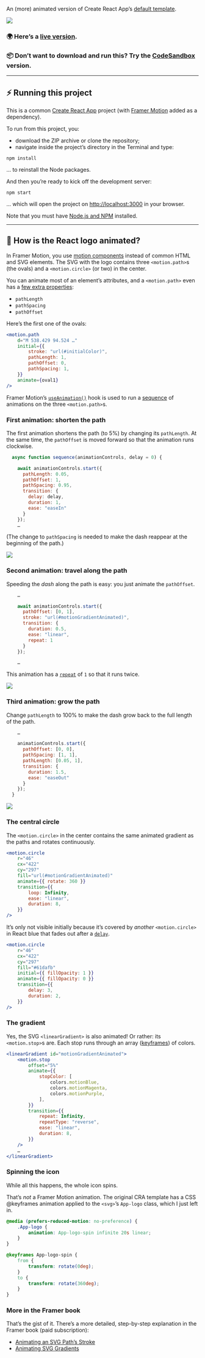 An (more) animated version of Create React App’s [default template](https://cra-default.netlify.app).

<img src="https://raw.githubusercontent.com/thijsm/public/master/CRA%20with%20Framer%20Motion.gif"/>

### 🌍 Here’s a [live version](https://csb-uwdyf.netlify.app/).

### 📦 Don’t want to download and run this? Try the [CodeSandbox](https://codesandbox.io/s/uwdyf?file=/src/Logo.jsx) version.

---

## ⚡️ Running this project

This is a common [Create React App](https://create-react-app.dev/) project (with [Framer Motion](https://www.framer.com/motion/) added as a dependency).

To run from this project, you:

-   download the ZIP archive or clone the repository;
-   navigate inside the project’s directory in the Terminal and type:

`npm install`

… to reinstall the Node packages.

And then you’re ready to kick off the development server:

`npm start`

… which will open the project on [http://localhost:3000](http://localhost:3000) in your browser.

Note that you must have [Node.js and NPM](https://nodejs.org/en/download/) installed.

---

## 🤔 How is the React logo animated?

In Framer Motion, you use [motion components](https://www.framer.com/api/motion/component/) instead of common HTML and SVG elements. The SVG with the logo contains three `<motion.path>`s (the ovals) and a `<motion.circle>` (or two) in the center.

You can animate most of an element’s attributes, and a `<motion.path>` even has a [few extra properties](https://www.framer.com/api/motion/component/#svg-path):

-   `pathLength`
-   `pathSpacing`
-   `pathOffset`

Here’s the first one of the ovals:

```jsx
<motion.path
    d="M 538.429 94.524 …"
    initial={{
        stroke: "url(#initialColor)",
        pathLength: 1,
        pathOffset: 0,
        pathSpacing: 1,
    }}
    animate={oval1}
/>
```

Framer Motion’s [`useAnimation()`](https://www.framer.com/api/motion/animation/#component-animation-controls) hook is used to run a [sequence](https://www.framer.com/api/motion/animation/#sequencing) of animations on the three `<motion.path>`s.

### First animation: shorten the path

The first animation shortens the path (to 5%) by changing its `pathLength`. At the same time, the `pathOffset` is moved forward so that the animation runs clockwise.

```jsx
  async function sequence(animationControls, delay = 0) {

    await animationControls.start({
      pathLength: 0.05,
      pathOffset: 1,
      pathSpacing: 0.95,
      transition: {
        delay: delay,
        duration: 1,
        ease: "easeIn"
      }
    });
    …
```

(The change to `pathSpacing` is needed to make the dash reappear at the beginning of the path.)

<img src="https://raw.githubusercontent.com/thijsm/public/master/CRA%201.gif"/>

### Second animation: travel along the path

Speeding the _dash_ along the path is easy: you just animate the `pathOffset`.

```jsx
    …

    await animationControls.start({
      pathOffset: [0, 1],
      stroke: "url(#motionGradientAnimated)",
      transition: {
        duration: 0.5,
        ease: "linear",
        repeat: 1
      }
    });

    …
```

This animation has a [`repeat`](https://www.framer.com/api/motion/types/#repeat.repeat) of `1` so that it runs twice.

<img src="https://raw.githubusercontent.com/thijsm/public/master/CRA%202.gif"/>

### Third animation: grow the path

Change `pathLength` to 100% to make the dash grow back to the full length of the path.

```jsx
    …

    animationControls.start({
      pathOffset: [0, 0],
      pathSpacing: [1, 1],
      pathLength: [0.05, 1],
      transition: {
        duration: 1.5,
        ease: "easeOut"
      }
    });
  }
```

<img src="https://raw.githubusercontent.com/thijsm/public/master/CRA%203.gif"/>

### The central circle

The `<motion.circle>` in the center contains the same animated gradient as the paths and rotates continuously.

```jsx
<motion.circle
    r="46"
    cx="422"
    cy="297"
    fill="url(#motionGradientAnimated)"
    animate={{ rotate: 360 }}
    transition={{
        loop: Infinity,
        ease: "linear",
        duration: 8,
    }}
/>
```

It’s only not visible initially because it’s covered by _another_ `<motion.circle>` in React blue that fades out after a [`delay`](https://www.framer.com/api/motion/types/#orchestration.delay).

```jsx
<motion.circle
    r="46"
    cx="422"
    cy="297"
    fill="#61dafb"
    initial={{ fillOpacity: 1 }}
    animate={{ fillOpacity: 0 }}
    transition={{
        delay: 3,
        duration: 2,
    }}
/>
```

### The gradient

Yes, the SVG `<linearGradient>` is also animated! Or rather: its `<motion.stop>`s are. Each stop runs through an array ([keyframes](https://www.framer.com/api/motion/examples/#keyframes)) of colors.

```jsx
<linearGradient id="motionGradientAnimated">
    <motion.stop
        offset="5%"
        animate={{
            stopColor: [
                colors.motionBlue,
                colors.motionMagenta,
                colors.motionPurple,
            ],
        }}
        transition={{
            repeat: Infinity,
            repeatType: "reverse",
            ease: "linear",
            duration: 8,
        }}
    />
    …
</linearGradient>
```

### Spinning the icon

While all this happens, the whole icon spins.

That’s _not_ a Framer Motion animation. The original CRA template has a CSS @keyframes animation applied to the `<svg>`’s `App-logo` class, which I just left in.

```css
@media (prefers-reduced-motion: no-preference) {
    .App-logo {
        animation: App-logo-spin infinite 20s linear;
    }
}

@keyframes App-logo-spin {
    from {
        transform: rotate(0deg);
    }
    to {
        transform: rotate(360deg);
    }
}
```

### More in the Framer book

That’s the gist of it. There’s a more detailed, step-by-step explanation in the Framer book (paid subscription):

-   [Animating an SVG Path’s Stroke](https://framerbook.com/x/framer-motion/svg-animations/animating-an-svg-paths-stroke/#motionized-cra-project)
-   [Animating SVG Gradients](https://framerbook.com/x/framer-motion/svg-animations/animating-svg-gradients/#animating-a-gradients-color-stops)
